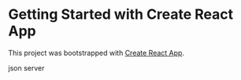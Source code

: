 # Getting Started with Create React App

This project was bootstrapped with [Create React App](https://github.com/facebook/create-react-app).

json server
